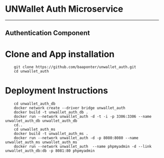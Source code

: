 #  UNWallet Auth Microservice
- --
## Authentication Component


# Clone and App installation

        git clone https://github.com/baaponter/unwallet_auth.git
        cd unwallet_auth

# Deployment Instructions

        cd unwallet_auth_db
        docker network create --driver bridge unwallet_auth
        docker build -t unwallet_auth_db .
        docker run --network unwallet_auth -d -t -i -p 3306:3306 --name unwallet_auth_db unwallet_auth_db
        cd..
        cd unwallet_auth_ms
        docker build -t unwallet_auth_ms .
        docker run --network unwallet_auth -d -p 8080:8080 --name unwallet_auth_ms unwallet_auth_ms
        docker run --network unwallet_auth  --name phpmyadmin -d --link unwallet_auth_db:db -p 8081:80 phpmyadmin

